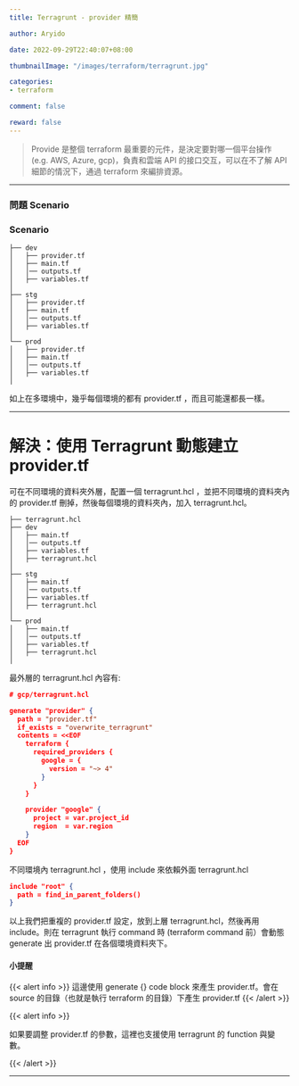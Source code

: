 ```yaml
---
title: Terragrunt - provider 精簡

author: Aryido

date: 2022-09-29T22:40:07+08:00

thumbnailImage: "/images/terraform/terragrunt.jpg"

categories:
- terraform

comment: false

reward: false
---
```

<!--BODY-->

> Provide 是整個 terraform 最重要的元件，是決定要對哪一個平台操作 (e.g. AWS, Azure, gcp)，負責和雲端 API 的接口交互，可以在不了解 API 細節的情況下，通過 terraform 來編排資源。
<!--more-->

---
### 問題 Scenario
### Scenario
```
├── dev
│   ├── provider.tf
│   ├── main.tf
│   │── outputs.tf
│   ├── variables.tf
│
├── stg
│   ├── provider.tf
│   ├── main.tf
│   │── outputs.tf
│   ├── variables.tf
│
└── prod
│   ├── provider.tf
│   ├── main.tf
│   │── outputs.tf
│   ├── variables.tf
│
```
如上在多環境中，幾乎每個環境的都有 provider.tf ，而且可能還都長一樣。

---
# 解決：使用 Terragrunt 動態建立 provider.tf

可在不同環境的資料夾外層，配置一個 terragrunt.hcl ，並把不同環境的資料夾內的 provider.tf 刪掉，然後每個環境的資料夾內，加入 terragrunt.hcl。

```
├── terragrunt.hcl
├── dev
│   ├── main.tf
│   │── outputs.tf
│   ├── variables.tf
│   ├── terragrunt.hcl
│
├── stg
│   ├── main.tf
│   │── outputs.tf
│   ├── variables.tf
│   ├── terragrunt.hcl
│
└── prod
│   ├── main.tf
│   │── outputs.tf
│   ├── variables.tf
│   ├── terragrunt.hcl
│
```

最外層的 terragrunt.hcl 內容有:

```json
# gcp/terragrunt.hcl

generate "provider" {
  path = "provider.tf"
  if_exists = "overwrite_terragrunt"
  contents = <<EOF
    terraform {
      required_providers {
        google = {
          version = "~> 4"
        }
      }
    }

    provider "google" {
      project = var.project_id
      region  = var.region
    }
  EOF
}
```
不同環境內 terragrunt.hcl ，使用 include 來依賴外面 terragrunt.hcl
```json
include "root" {
  path = find_in_parent_folders()
}
```
以上我們把重複的 provider.tf 設定，放到上層 terragrunt.hcl，然後再用 include。則在 terragrunt 執行 command 時 (terraform command 前）會動態 generate 出 provider.tf 在各個環境資料夾下。

#### 小提醒

{{< alert info >}}
這邊使用 generate {} code block 來產生 provider.tf。會在 source 的目錄（也就是執行 terraform 的目錄）下產生 provider.tf
{{< /alert  >}}

{{< alert info >}}

如果要調整 provider.tf 的參數，這裡也支援使用 terragrunt 的 function 與變數。

{{< /alert  >}}

---
